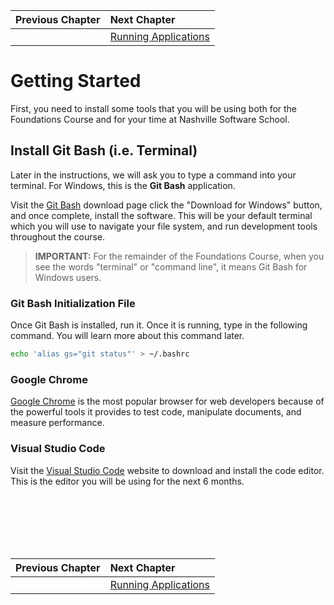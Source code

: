 | Previous Chapter | Next Chapter |
| ------------- |:-------------|
| | [Running Applications](./RUNNING_APPS_WINDOWS.md) |


# Getting Started

First, you need to install some tools that you will be using both for the Foundations Course and for your time at Nashville Software School.

## Install Git Bash (i.e. Terminal)

Later in the instructions, we will ask you to type a command into your terminal. For Windows, this is the **Git Bash** application.

Visit the [Git Bash](http://www.git-scm.com/downloads) download page click the "Download for Windows" button, and once complete, install the software. This will be your default terminal which you will use to navigate your file system, and run development tools throughout the course.

> **IMPORTANT:** For the remainder of the Foundations Course, when you see the words "terminal" or "command line", it means Git Bash for Windows users.

### Git Bash Initialization File

Once Git Bash is installed, run it. Once it is running, type in the following command. You will learn more about this command later.

```sh
echo 'alias gs="git status"' > ~/.bashrc
```

### Google Chrome

[Google Chrome](https://www.google.com/chrome/browser/desktop/index.html) is the most popular browser for web developers because of the powerful tools it provides to test code, manipulate documents, and measure performance.

### Visual Studio Code

Visit the [Visual Studio Code](https://code.visualstudio.com) website to download and install the code editor. This is the editor you will be using for the next 6 months.

<br/>
<br/>
<br/>
<br/>
<br/>

| Previous Chapter | Next Chapter |
| ------------- |:-------------|
| | [Running Applications](./RUNNING_APPS_WINDOWS.md) |
